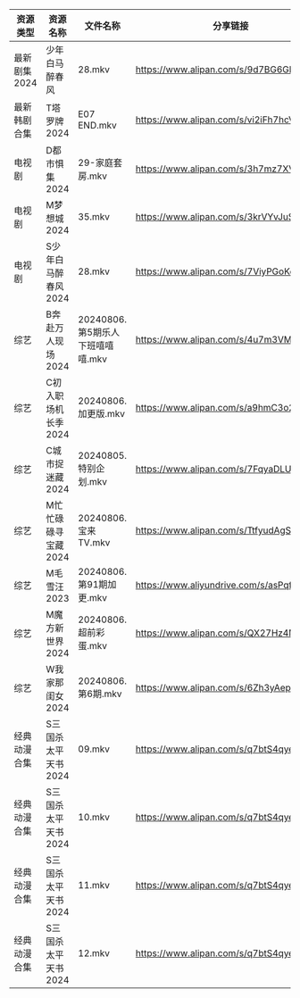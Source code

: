| 资源类型     | 资源名称         | 文件名称                    | 分享链接                                      | 更新时间                |
| -------- | ------------ | ----------------------- | ----------------------------------------- | ------------------- |
| 最新剧集2024 | 少年白马醉春风      | 28.mkv                  | https://www.alipan.com/s/9d7BG6GPNRK      | 2024-08-06 14:10:44 |
| 最新韩剧合集   | T塔罗牌2024     | E07 END.mkv             | https://www.alipan.com/s/vi2iFh7hcV5      | 2024-08-06 12:06:38 |
| 电视剧      | D都市惧集2024    | 29-家庭套房.mkv             | https://www.alipan.com/s/3h7mz7XVT7D      | 2024-08-06 14:05:30 |
| 电视剧      | M梦想城2024     | 35.mkv                  | https://www.alipan.com/s/3krVYvJuSK6      | 2024-08-06 00:06:02 |
| 电视剧      | S少年白马醉春风2024 | 28.mkv                  | https://www.alipan.com/s/7ViyPGoKdyN      | 2024-08-06 14:06:37 |
| 综艺       | B奔赴万人现场2024  | 20240806.第5期乐人下班嘻嘻嘻.mkv | https://www.alipan.com/s/4u7m3VMcqux      | 2024-08-06 14:07:52 |
| 综艺       | C初入职场机长季2024 | 20240806.加更版.mkv        | https://www.alipan.com/s/a9hmC3o2B18      | 2024-08-06 14:08:06 |
| 综艺       | C城市捉迷藏2024   | 20240805.特别企划.mkv       | https://www.alipan.com/s/7FqyaDLUvoi      | 2024-08-06 14:08:09 |
| 综艺       | M忙忙碌碌寻宝藏2024 | 20240806.宝来TV.mkv       | https://www.alipan.com/s/TtfyudAgS8v      | 2024-08-06 14:08:38 |
| 综艺       | M毛雪汪2023     | 20240806.第91期加更.mkv     | https://www.aliyundrive.com/s/asPqfgPRqAg | 2024-08-06 14:08:42 |
| 综艺       | M魔方新世界2024   | 20240806.超前彩蛋.mkv       | https://www.alipan.com/s/QX27Hz4Mb8P      | 2024-08-06 14:08:47 |
| 综艺       | W我家那闺女2024   | 20240806.第6期.mkv        | https://www.alipan.com/s/6Zh3yAep1kC      | 2024-08-06 14:09:32 |
| 经典动漫合集   | S三国杀太平天书2024 | 09.mkv                  | https://www.alipan.com/s/q7btS4qyetz      | 2024-08-06 12:06:09 |
| 经典动漫合集   | S三国杀太平天书2024 | 10.mkv                  | https://www.alipan.com/s/q7btS4qyetz      | 2024-08-06 18:06:23 |
| 经典动漫合集   | S三国杀太平天书2024 | 11.mkv                  | https://www.alipan.com/s/q7btS4qyetz      | 2024-08-06 18:06:22 |
| 经典动漫合集   | S三国杀太平天书2024 | 12.mkv                  | https://www.alipan.com/s/q7btS4qyetz      | 2024-08-06 18:06:22 |
